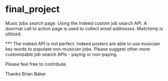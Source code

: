 # final_project
Music jobs search page. Using the Indeed custom job search API.
A doormat call to action page is used to collect email addresses. Mailchimp is utilized.

*** The indeed API is not perfect. Indeed posters are able to use musician key words to populate non-musician jobs.
Please suggest other more customizable job search APIs - paying or non-paying.

Please feel free to contribute.

Thanks Brian Baker
